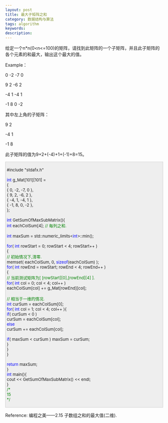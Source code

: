 ```yaml
---
layout: post
title: 最大子矩阵之和
category: 数据结构与算法
tags: algorithm
keywords: 
description: 
---
```


给定一个n\*n(0\<n\<=100)的矩阵，请找到此矩阵的一个子矩阵，并且此子矩阵的各个元素的和最大，输出这个最大的值。

Example：

 0 -2 -7  0 

 9  2 -6  2 

-4  1 -4  1 

-1  8  0 -2 

其中左上角的子矩阵：

 9 2 

-4 1 

-1 8 

此子矩阵的值为9+2+(-4)+1+(-1)+8=15。

 

<div
style="border-bottom:#cccccc 1px solid;border-left:#cccccc 1px solid;padding-bottom:4px;background-color:#eeeeee;padding-left:4px;width:98%;padding-right:5px;font-size:13px;word-break:break-all;border-top:#cccccc 1px solid;border-right:#cccccc 1px solid;padding-top:4px;">

\#include "stdafx.h"\
\
 <span style="color:#0000ff;">int</span> g\_Mat[101][101] =\
 {\
     { 0, -2, -7, 0 },\
     { 9, 2, -6, 2 },\
     { -4, 1, -4, 1 },\
     { -1, 8, 0, -2 },\
 };\
\
 <span style="color:#0000ff;">int</span> GetSumOfMaxSubMatrix(){\
     <span style="color:#0000ff;">int</span> eachColSum[4]; <span
style="color:#008000;">//</span><span
style="color:#008000;"> 每列之和.</span><span style="color:#008000;">\
 </span>\
     <span
style="color:#0000ff;">int</span> maxSum = std::numeric\_limits\<<span
style="color:#0000ff;">int</span>\>::min();\
\
     <span style="color:#0000ff;">for</span>( <span
style="color:#0000ff;">int</span> rowStart = 0; rowStart \< 4; rowStart++ )\
     {\
         <span style="color:#008000;">//</span><span
style="color:#008000;"> 初始情况下,清零.</span><span
style="color:#008000;">\
 </span>        memset( eachColSum, 0, <span
style="color:#0000ff;">sizeof</span>(eachColSum) );\
         <span style="color:#0000ff;">for</span>( <span
style="color:#0000ff;">int</span> rowEnd = rowStart; rowEnd \< 4; rowEnd++ )\
         {\
             <span style="color:#008000;">//</span><span
style="color:#008000;"> 当前测试矩阵为[ [rowStart][0],[rowEnd][4] ].</span><span
style="color:#008000;">\
 </span>            <span style="color:#0000ff;">for</span>( <span
style="color:#0000ff;">int</span> col = 0; col \< 4; col++ )\
                 eachColSum[col] += g\_Mat[rowEnd][col];\
\
             <span style="color:#008000;">//</span><span
style="color:#008000;"> 相当于一维的情况.</span><span
style="color:#008000;">\
 </span>            <span
style="color:#0000ff;">int</span> curSum = eachColSum[0];\
             <span style="color:#0000ff;">for</span>( <span
style="color:#0000ff;">int</span> col = 1; col \< 4; col++ ){\
                 <span style="color:#0000ff;">if</span>( curSum \< 0 )\
                     curSum = eachColSum[col];\
                 <span style="color:#0000ff;">else</span>\
                     curSum += eachColSum[col];\
\
                 <span
style="color:#0000ff;">if</span>( maxSum \< curSum ) maxSum = curSum;\
             }\
         }\
     }\
\
     <span style="color:#0000ff;">return</span> maxSum;\
 }\
 <span style="color:#0000ff;">int</span> main(){\
     cout \<\< GetSumOfMaxSubMatrix() \<\< endl;\
 }\
 <span style="color:#008000;">/\*</span><span style="color:#008000;">\
 15\
 </span><span style="color:#008000;">\*/</span>

</div>

 Reference: 编程之美——2.15 子数组之和的最大值(二维).







